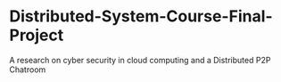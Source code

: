 # Distributed-System-Course-Final-Project

A research on cyber security in cloud computing and a Distributed P2P Chatroom
